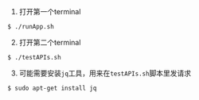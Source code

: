1. 打开第一个terminal

```
$ ./runApp.sh
```

2. 打开第二个terminal

```
$ ./testAPIs.sh
```

3. 可能需要安装`jq`工具，用来在`testAPIs.sh`脚本里发请求

```
$ sudo apt-get install jq
```
